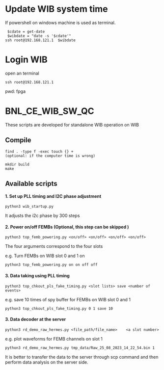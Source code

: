 # Update WIB system time 
If powershell on windows machine is used as terminal. 
```
 $cdate = get-date
 $wibdate = "date -s '$cdate'"
ssh root@192.168.121.1  $wibdate
```

# Login WIB
open an terminal
```
ssh root@192.168.121.1
```
pwd: fpga

# BNL_CE_WIB_SW_QC
 
These scripts are developed for standalone WIB operation on WIB 

## Compile
```
find . -type f -exec touch {} +
(optional: if the computer time is wrong)
```

```
mkdir build
make
```
## Available scripts
#### 1. Set up PLL timing and I2C phase adjustment
```
python3 wib_startup.py
```
It adjusts the i2c phase by 300 steps

#### 2. Power on/off FEMBs (Optional, this step can be skipped )
```
python3 top_femb_powering.py <on/off> <on/off> <on/off> <on/off>
```
The four arguments correspond to the four slots 

e.g.  Turn FEMBs on WIB slot 0 and 1 on
```
python3 top_femb_powering.py on on off off 
```

#### 3. Data taking using PLL timing
```
python3 top_chkout_pls_fake_timing.py <slot lists> save <number of events>
```
e.g.   save 10 times of spy buffer for FEMBs on WIB slot 0 and 1
```
python3 top_chkout_pls_fake_timing.py 0 1 save 10 
```

#### 3. Data decoder at the server 
```
python3 rd_demo_raw_hermes.py <file_path/file_name>    <a slot number>
```
e.g. plot waveforms for FEMB channels on slot 1
```
python3 rd_demo_raw_hermes.py tmp_data/Raw_25_08_2023_14_22_54.bin 1
```
It is better to transfer the data to the server through scp command and then perform data analysis on the server side. 




